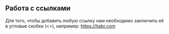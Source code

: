 ## Работа с ссылками
Для того, чтобы добавить любую ссылку нам необходмио заключить её в угловые скобки (<>), например: <https://habr.com>